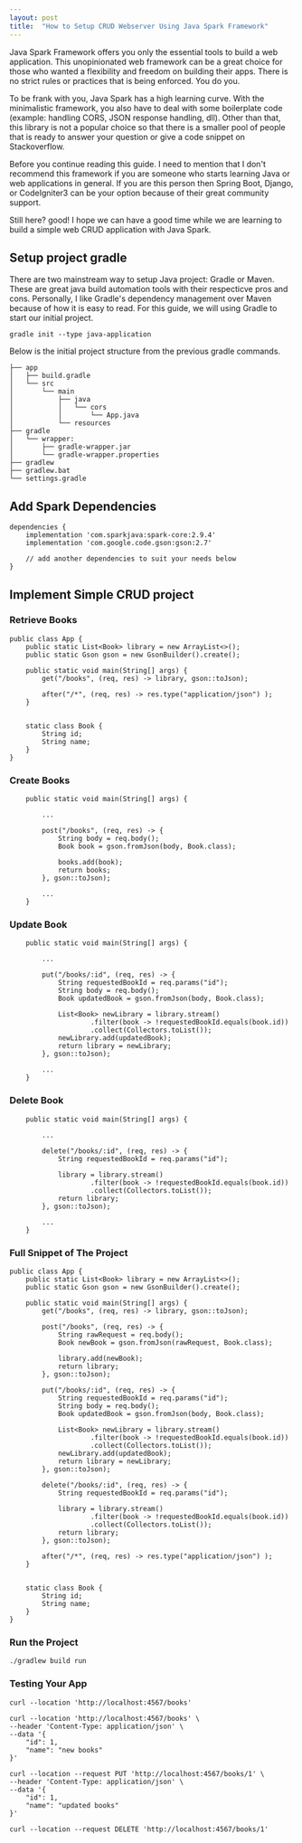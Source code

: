 ```yaml
---
layout: post
title:  "How to Setup CRUD Webserver Using Java Spark Framework"
---
```


Java Spark Framework offers you only the essential tools to build a web application. This unopinionated web framework can be a great choice for those who wanted a flexibility and freedom on building their apps. There is no strict rules or practices that is being enforced. You do you.

To be frank with you, Java Spark has a high learning curve. With the minimalistic framework, you also have to deal with some boilerplate code (example: handling CORS, JSON response handling, dll). Other than that, this library is not a popular choice so that there is a smaller pool of people that is ready to answer your question or give a code snippet on Stackoverflow.

Before you continue reading this guide. I need to mention that I don't recommend this framework if you are someone who starts learning Java or web applications in general. If you are this person then Spring Boot, Django, or CodeIgniter3 can be your option because of their great community support.

Still here? good! I hope we can have a good time while we are learning to build a simple web CRUD application with Java Spark.

## Setup project gradle

There are two mainstream way to setup Java project: Gradle or Maven. These are great java build automation tools with their respecticve pros and cons. Personally, I like Gradle's dependency management over Maven because of how it is easy to read. For this guide, we will using Gradle to start our initial project. 

```
gradle init --type java-application
```

Below is the initial project structure from the previous gradle commands. 

```
├── app
│   ├── build.gradle
│   └── src
│       └── main
│           ├── java
│           │   └── cors
│           │       └── App.java
│           └── resources
├── gradle
│   └── wrapper:
│       ├── gradle-wrapper.jar
│       └── gradle-wrapper.properties
├── gradlew
├── gradlew.bat
└── settings.gradle

```

## Add Spark Dependencies
```
dependencies {
    implementation 'com.sparkjava:spark-core:2.9.4'
    implementation 'com.google.code.gson:gson:2.7'

    // add another dependencies to suit your needs below
}
```

## Implement Simple CRUD project

### Retrieve Books
```
public class App {
    public static List<Book> library = new ArrayList<>();
    public static Gson gson = new GsonBuilder().create();

    public static void main(String[] args) {
        get("/books", (req, res) -> library, gson::toJson);

        after("/*", (req, res) -> res.type("application/json") );
    }


    static class Book {
        String id;
        String name;
    }
}
```

### Create Books
```
    public static void main(String[] args) {
        
        ...
        
        post("/books", (req, res) -> {
            String body = req.body();
            Book book = gson.fromJson(body, Book.class);

            books.add(book);
            return books;
        }, gson::toJson);

        ...
    }
```

### Update Book
``` 
    public static void main(String[] args) {
         
        ...
        
        put("/books/:id", (req, res) -> {
            String requestedBookId = req.params("id");
            String body = req.body();
            Book updatedBook = gson.fromJson(body, Book.class);

            List<Book> newLibrary = library.stream()
                    .filter(book -> !requestedBookId.equals(book.id))
                    .collect(Collectors.toList());
            newLibrary.add(updatedBook);
            return library = newLibrary;
        }, gson::toJson);
        
        ...
    }   

```

### Delete Book
```
    public static void main(String[] args) {
         
        ...
        
        delete("/books/:id", (req, res) -> {
            String requestedBookId = req.params("id");

            library = library.stream()
                    .filter(book -> !requestedBookId.equals(book.id))
                    .collect(Collectors.toList());
            return library;
        }, gson::toJson);
        
        ...
    }
```

### Full Snippet of The Project

```
public class App {
    public static List<Book> library = new ArrayList<>();
    public static Gson gson = new GsonBuilder().create();

    public static void main(String[] args) {
        get("/books", (req, res) -> library, gson::toJson);

        post("/books", (req, res) -> {
            String rawRequest = req.body();
            Book newBook = gson.fromJson(rawRequest, Book.class);

            library.add(newBook);
            return library;
        }, gson::toJson);

        put("/books/:id", (req, res) -> {
            String requestedBookId = req.params("id");
            String body = req.body();
            Book updatedBook = gson.fromJson(body, Book.class);

            List<Book> newLibrary = library.stream()
                    .filter(book -> !requestedBookId.equals(book.id))
                    .collect(Collectors.toList());
            newLibrary.add(updatedBook);
            return library = newLibrary;
        }, gson::toJson);

        delete("/books/:id", (req, res) -> {
            String requestedBookId = req.params("id");

            library = library.stream()
                    .filter(book -> !requestedBookId.equals(book.id))
                    .collect(Collectors.toList());
            return library;
        }, gson::toJson);

        after("/*", (req, res) -> res.type("application/json") );
    }


    static class Book {
        String id;
        String name;
    }
}
```

### Run the Project
```
./gradlew build run
```

### Testing Your App

```
curl --location 'http://localhost:4567/books'
```

```
curl --location 'http://localhost:4567/books' \
--header 'Content-Type: application/json' \
--data '{
    "id": 1,
    "name": "new books"
}'
```

```
curl --location --request PUT 'http://localhost:4567/books/1' \
--header 'Content-Type: application/json' \
--data '{
    "id": 1,
    "name": "updated books"
}'
```

```
curl --location --request DELETE 'http://localhost:4567/books/1'
```


